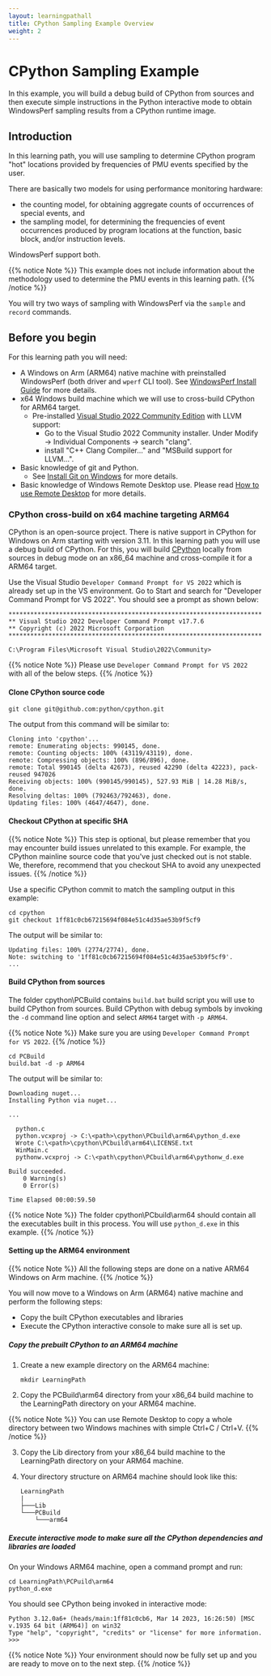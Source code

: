 ```yaml
---
layout: learningpathall
title: CPython Sampling Example Overview
weight: 2
---
```


# CPython Sampling Example

In this example, you will build a debug build of CPython from sources and then execute simple instructions in the Python interactive mode to obtain WindowsPerf sampling results from a CPython runtime image.

## Introduction

In this learning path, you will use sampling to determine CPython program "hot" locations provided by frequencies of PMU events specified by the user.

There are basically two models for using performance monitoring hardware:
* the counting model, for obtaining aggregate counts of occurrences of special events, and
* the sampling model, for determining the frequencies of event occurrences produced by program locations at the function, basic block, and/or instruction levels.

WindowsPerf support both. 

{{% notice Note %}}
This example does not include information about the methodology used to determine the PMU events in this learning path.
{{% /notice %}}

You will try two ways of sampling with WindowsPerf via the `sample` and `record` commands.

## Before you begin

For this learning path you will need:
* A Windows on Arm (ARM64) native machine with preinstalled WindowsPerf (both driver and `wperf` CLI tool). See [WindowsPerf Install Guide](/install-guides/wperf/) for more details.
* x64 Windows build machine which we will use to cross-build CPython for ARM64 target.
  * Pre-installed  [Visual Studio 2022 Community Edition](https://visualstudio.microsoft.com/vs/) with LLVM support:
    * Go to the Visual Studio 2022 Community installer. Under Modify -> Individual Components -> search "clang".
    * install "C++ Clang Compiler..." and "MSBuild support for LLVM...".
* Basic knowledge of git and Python.
  * See [Install Git on Windows](https://github.com/git-guides/install-git#install-git-on-windows) for more details.
* Basic knowledge of Windows Remote Desktop use. Please read [How to use Remote Desktop](https://support.microsoft.com/en-us/windows/how-to-use-remote-desktop-5fe128d5-8fb1-7a23-3b8a-41e636865e8c) for more details.

### CPython cross-build on x64 machine targeting ARM64

CPython is an open-source project. There is native support in CPython for Windows on Arm starting with version 3.11. In this learning path you will use a debug build of CPython. For this, you will build [CPython](https://github.com/python/cpython) locally from sources in debug mode on an x86_64 machine and cross-compile it for a ARM64 target. 

Use the Visual Studio `Developer Command Prompt for VS 2022` which is already set up in the VS environment. Go to Start and search for "Developer Command Prompt for VS 2022".
You should see a prompt as shown below:

```console
**********************************************************************
** Visual Studio 2022 Developer Command Prompt v17.7.6
** Copyright (c) 2022 Microsoft Corporation
**********************************************************************

C:\Program Files\Microsoft Visual Studio\2022\Community>
```

{{% notice Note %}}
Please use `Developer Command Prompt for VS 2022` with all of the below steps.
{{% /notice %}}

#### Clone CPython source code

```command
git clone git@github.com:python/cpython.git
```

The output from this command will be similar to:

```output
Cloning into 'cpython'...
remote: Enumerating objects: 990145, done.
remote: Counting objects: 100% (43119/43119), done.
remote: Compressing objects: 100% (896/896), done.
remote: Total 990145 (delta 42673), reused 42290 (delta 42223), pack-reused 947026
Receiving objects: 100% (990145/990145), 527.93 MiB | 14.28 MiB/s, done.
Resolving deltas: 100% (792463/792463), done.
Updating files: 100% (4647/4647), done.
```

#### Checkout CPython at specific SHA

{{% notice Note %}}
This step is optional, but please remember that you may encounter build issues unrelated to this example. For example, the CPython mainline source code that you've just checked out is not stable. We, therefore, recommend that you checkout SHA to avoid any unexpected issues.
{{% /notice %}}

Use a specific CPython commit to match the sampling output in this example:

```console
cd cpython
git checkout 1ff81c0cb67215694f084e51c4d35ae53b9f5cf9
```
The output will be similar to:

```output
Updating files: 100% (2774/2774), done.
Note: switching to '1ff81c0cb67215694f084e51c4d35ae53b9f5cf9'.
...
```

#### Build CPython from sources

The folder cpython\PCBuild contains `build.bat` build script you will use to build CPython from sources. Build CPython with debug symbols by invoking the `-d` command line option and select `ARM64` target with `-p ARM64`.

{{% notice Note %}}
Make sure you are using `Developer Command Prompt for VS 2022`.
{{% /notice %}}

```console
cd PCBuild
build.bat -d -p ARM64
```
The output will be similar to:

```console
Downloading nuget...
Installing Python via nuget...

...

  python.c
  python.vcxproj -> C:\<path>\cpython\PCbuild\arm64\python_d.exe
  Wrote C:\<path>\cpython\PCbuild\arm64\LICENSE.txt
  WinMain.c
  pythonw.vcxproj -> C:\<path\cpython\PCbuild\arm64\pythonw_d.exe

Build succeeded.
    0 Warning(s)
    0 Error(s)

Time Elapsed 00:00:59.50
```

{{% notice Note %}}
The folder cpython\PCbuild\arm64 should contain all the executables built in this process. You will use `python_d.exe` in this example.
{{% /notice %}}

#### Setting up the ARM64 environment

{{% notice Note %}}
All the following steps are done on a native ARM64 Windows on Arm machine.
{{% /notice %}}

You will now move to a Windows on Arm (ARM64) native machine and perform the following steps:
* Copy the built CPython executables and libraries
* Execute the CPython interactive console to make sure all is set up.

##### Copy the prebuilt CPython to an ARM64 machine

1. Create a new example directory on the ARM64 machine:

    ```console
    mkdir LearningPath
    ```

2. Copy the PCBuild\arm64 directory from your x86_64 build machine to the LearningPath directory on your ARM64 machine.

{{% notice Note %}}
You can use Remote Desktop to copy a whole directory between two Windows machines with simple Ctrl+C / Ctrl+V.
{{% /notice %}}

3. Copy the Lib directory from your x86_64 build machine to the LearningPath directory on your ARM64 machine.

4. Your directory structure on ARM64 machine should look like this:

    ```
    LearningPath
    |
    ├───Lib
    └───PCBuild
        └───arm64
    ```

##### Execute interactive mode to make sure all the CPython dependencies and libraries are loaded

On your Windows ARM64 machine, open a command prompt and run:

```console
cd LearningPath\PCPuild\arm64
python_d.exe
```
You should see CPython being invoked in interactive mode:

```output
Python 3.12.0a6+ (heads/main:1ff81c0cb6, Mar 14 2023, 16:26:50) [MSC v.1935 64 bit (ARM64)] on win32
Type "help", "copyright", "credits" or "license" for more information.
>>>
```

{{% notice Note %}}
Your environment should now be fully set up and you are ready to move on to the next step.
{{% /notice %}}
